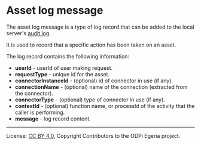 <!-- SPDX-License-Identifier: CC-BY-4.0 -->
<!-- Copyright Contributors to the ODPi Egeria project. -->

# Asset log message

The asset log message is a type of log record that can be added to the local server's
[audit log](../../../../repository-services/docs/component-descriptions/audit-log.md).

It is used to record that a specific action has been taken on an asset.

The log record contains the following information:

* **userId** -              userId of user making request.
* **requestType** -           unique id for the asset.
* **connectorInstanceId** - (optional) id of connector in use (if any).
* **connectionName** -      (optional) name of the connection (extracted from the connector).
* **connectorType** -       (optional) type of connector in use (if any).
* **contextId** -           (optional) function name, or processId of the activity that the caller is performing.
* **message** -             log record content.


----
License: [CC BY 4.0](https://creativecommons.org/licenses/by/4.0/),
Copyright Contributors to the ODPi Egeria project.